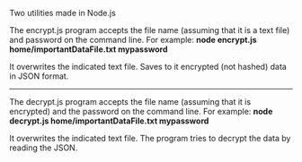 Two utilities made in Node.js

The encrypt.js program accepts the file name (assuming that it is a text file) and password on the command line. For example:
**node encrypt.js home/importantDataFile.txt mypassword**

It overwrites the indicated text file. Saves to it encrypted (not hashed) data in JSON format.

-----
The decrypt.js program accepts the file name (assuming that it is encrypted) and the password on the command line. For example:
**node decrypt.js home/importantDataFile.txt mypassword**

It overwrites the indicated text file. The program tries to decrypt the data by reading the JSON.
